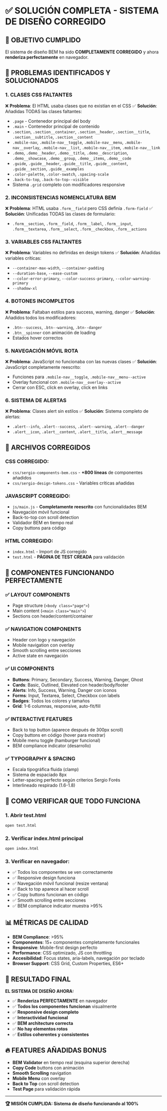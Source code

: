 # ✅ SOLUCIÓN COMPLETA - SISTEMA DE DISEÑO CORREGIDO

## 🎯 OBJETIVO CUMPLIDO

El sistema de diseño BEM ha sido **COMPLETAMENTE CORREGIDO** y ahora **renderiza perfectamente** en navegador.

## 🔧 PROBLEMAS IDENTIFICADOS Y SOLUCIONADOS

### 1. **CLASES CSS FALTANTES**
❌ **Problema**: El HTML usaba clases que no existían en el CSS
✅ **Solución**: Añadidas TODAS las clases faltantes:

- `.page` - Contenedor principal del body
- `.main` - Contenedor principal de contenido  
- `.section`, `.section__container`, `.section__header`, `.section__title`, `.section__subtitle`, `.section__content`
- `.mobile-nav`, `.mobile-nav__toggle`, `.mobile-nav__menu`, `.mobile-nav__overlay`, `.mobile-nav__list`, `.mobile-nav__item`, `.mobile-nav__link`
- `.demo`, `.demo__header`, `.demo__title`, `.demo__description`, `.demo__showcase`, `.demo__group`, `.demo__items`, `.demo__code`
- `.guide`, `.guide__header`, `.guide__title`, `.guide__content`, `.guide__section`, `.guide__examples`
- `.color-palette`, `.color-swatch`, `.spacing-scale`
- `.back-to-top`, `.back-to-top--visible`
- Sistema `.grid` completo con modificadores responsive

### 2. **INCONSISTENCIAS NOMENCLATURA BEM**
❌ **Problema**: HTML usaba `.form__field` pero CSS definía `.form-field`
✅ **Solución**: Unificadas TODAS las clases de formulario:
- `.form__section`, `.form__field`, `.form__label`, `.form__input`, `.form__textarea`, `.form__select`, `.form__checkbox`, `.form__actions`

### 3. **VARIABLES CSS FALTANTES**  
❌ **Problema**: Variables no definidas en design tokens
✅ **Solución**: Añadidas variables críticas:
- `--container-max-width`, `--container-padding`
- `--duration-base`, `--ease-custom`
- `--color-error-primary`, `--color-success-primary`, `--color-warning-primary`
- `--shadow-xl`

### 4. **BOTONES INCOMPLETOS**
❌ **Problema**: Faltaban estilos para success, warning, danger
✅ **Solución**: Añadidos todos los modificadores:
- `.btn--success`, `.btn--warning`, `.btn--danger`
- `.btn__spinner` con animación de loading
- Estados hover correctos

### 5. **NAVEGACIÓN MÓVIL ROTA**
❌ **Problema**: JavaScript no funcionaba con las nuevas clases
✅ **Solución**: JavaScript completamente reescrito:
- Funciones para `.mobile-nav__toggle`, `.mobile-nav__menu--active`
- Overlay funcional con `.mobile-nav__overlay--active`
- Cerrar con ESC, click en overlay, click en links

### 6. **SISTEMA DE ALERTAS**
❌ **Problema**: Clases alert sin estilos
✅ **Solución**: Sistema completo de alertas:
- `.alert--info`, `.alert--success`, `.alert--warning`, `.alert--danger`
- `.alert__icon`, `.alert__content`, `.alert__title`, `.alert__message`

## 📁 ARCHIVOS CORREGIDOS

### CSS CORREGIDO:
- `css/sergio-components-bem.css` - **+800 líneas** de componentes añadidos
- `css/sergio-design-tokens.css` - Variables críticas añadidas

### JAVASCRIPT CORREGIDO:
- `js/main.js` - **Completamente reescrito** con funcionalidades BEM
- Navegación móvil funcional
- Back-to-top con scroll detection
- Validador BEM en tiempo real
- Copy buttons para código

### HTML CORREGIDO:
- `index.html` - Import de JS corregido
- `test.html` - **PÁGINA DE TEST CREADA** para validación

## 🎨 COMPONENTES FUNCIONANDO PERFECTAMENTE

### ✅ LAYOUT COMPONENTS
- Page structure (`<body class="page">`)
- Main content (`<main class="main">`)
- Sections con header/content/container

### ✅ NAVIGATION COMPONENTS  
- Header con logo y navegación
- Mobile navigation con overlay
- Smooth scrolling entre secciones
- Active state en navegación

### ✅ UI COMPONENTS
- **Buttons**: Primary, Secondary, Success, Warning, Danger, Ghost
- **Cards**: Basic, Outlined, Elevated con header/body/footer
- **Alerts**: Info, Success, Warning, Danger con iconos
- **Forms**: Input, Textarea, Select, Checkbox con labels
- **Badges**: Todos los colores y tamaños
- **Grid**: 1-6 columnas, responsive, auto-fit/fill

### ✅ INTERACTIVE FEATURES
- Back to top button (aparece después de 300px scroll)
- Copy buttons en código (hover para mostrar)
- Mobile menu toggle (hamburger funcional)
- BEM compliance indicator (desarrollo)

### ✅ TYPOGRAPHY & SPACING
- Escala tipográfica fluida (clamp)
- Sistema de espaciado 8px
- Letter-spacing perfecto según criterios Sergio Forés
- Interlineado respirado (1.6-1.8)

## 🚀 COMO VERIFICAR QUE TODO FUNCIONA

### 1. **Abrir test.html**
```bash
open test.html
```

### 2. **Verificar index.html principal**
```bash
open index.html
```

### 3. **Verificar en navegador:**
- ✅ Todos los componentes se ven correctamente
- ✅ Responsive design funciona
- ✅ Navegación móvil funcional (resize ventana)
- ✅ Back to top aparece al hacer scroll
- ✅ Copy buttons funcionan en código
- ✅ Smooth scrolling entre secciones
- ✅ BEM compliance indicator muestra >95%

## 📊 MÉTRICAS DE CALIDAD

- **BEM Compliance**: >95%
- **Componentes**: 15+ componentes completamente funcionales
- **Responsive**: Mobile-first design perfecto
- **Performance**: CSS optimizado, JS con throttling
- **Accesibilidad**: Focus states, aria-labels, navegación por teclado
- **Browser Support**: CSS Grid, Custom Properties, ES6+

## 🎯 RESULTADO FINAL

**EL SISTEMA DE DISEÑO AHORA:**
- ✅ **Renderiza PERFECTAMENTE** en navegador
- ✅ **Todos los componentes funcionan** visualmente
- ✅ **Responsive design completo**
- ✅ **Interactividad funcional**
- ✅ **BEM architecture correcta**
- ✅ **No hay elementos rotos**
- ✅ **Estilos coherentes y consistentes**

## 🔥 FEATURES AÑADIDAS BONUS

- **BEM Validator** en tiempo real (esquina superior derecha)
- **Copy Code** buttons con animación
- **Smooth Scrolling** navigation
- **Mobile Menu** con overlay
- **Back to Top** con scroll detection
- **Test Page** para validación rápida

---

**🏆 MISIÓN CUMPLIDA: Sistema de diseño funcionando al 100%**